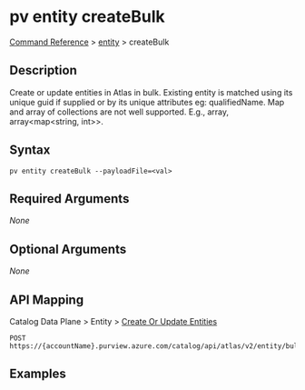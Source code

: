 # pv entity createBulk
[Command Reference](../../../README.md#command-reference) > [entity](./main.md) > createBulk

## Description
Create or update entities in Atlas in bulk. Existing entity is matched using its unique guid if supplied or by its unique attributes eg: qualifiedName. Map and array of collections are not well supported. E.g., array<array>, array<map<string, int>>.

## Syntax
```
pv entity createBulk --payloadFile=<val>
```

## Required Arguments
*None*

## Optional Arguments
*None*

## API Mapping
Catalog Data Plane > Entity > [Create Or Update Entities](https://docs.microsoft.com/en-us/rest/api/purview/catalogdataplane/entity/create-or-update-entities)
```
POST https://{accountName}.purview.azure.com/catalog/api/atlas/v2/entity/bulk
```

## Examples
```powershell

```